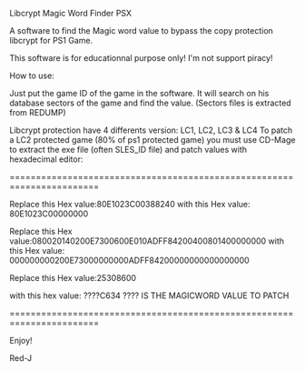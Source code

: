 Libcrypt Magic Word Finder PSX

A software to find the Magic word value to bypass the copy protection libcrypt for PS1 Game.

This software is for educationnal purpose only!
I'm not support piracy!

How to use:

Just put the game ID of the game in the software.
It will search on his database sectors of the game and find the value.
(Sectors files is extracted from REDUMP)

Libcrypt protection have 4 differents version: LC1, LC2, LC3 & LC4
To patch a LC2 protected game (80% of ps1 protected game) you must use CD-Mage to extract the exe file (often SLES_ID file) and patch values with hexadecimal editor:

=======================================================================

Replace this Hex value:80E1023C00388240
with this Hex value:   80E1023C00000000

Replace this Hex value:080020140200E7300600E010ADFF84200400801400000000
with this Hex value:   000000000200E73000000000ADFF84200000000000000000

Replace this Hex value:25308600

with this hex value:   ????C634     ???? IS THE MAGICWORD VALUE TO PATCH
  
=======================================================================

Enjoy!

Red-J
